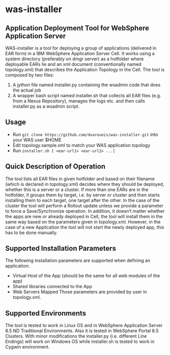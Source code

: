 # was-installer
## Application Deployment Tool for WebSphere Application Server

WAS-installer is a tool for deploying a group of applications (delivered in EAR form) in a IBM WebSphere Application Server Cell. 
It works using a system directory (preferably on dmgr server) as a hotfolder where deployable EARs lie and an xml document (conventionally named topology.xml) that describes the Application Topology in the Cell.
The tool is composed by two files:  
1. A jython file named installer.py containing the wsadmin code that does the actual job 
2. A wrapper bash script named installer.sh that collects all EAR files (e.g. from a Nexus Repository), manages the logs etc. and then calls installer.py as a wsadmin script.

## Usage 
- Run `git clone https://github.com/dvarounis/was-installer.git` into your WAS user $HOME
- Edit topology.sample.xml to match your WAS application topology
- Run `installer.sh [ <ear-url1> <ear-url2> ...]`

## Quick Description of Operation  
The tool lists all EAR files in given hotfolder and based on their filename (which is declared in topology.xml) decides where they should be deployed, whether this is a server or a cluster. If more than one EARs are in the hotfolder, it groups them by target, i.e. by server or cluster and then starts installing them to each target, one target after the other. In the case of the cluster the tool will perform a Rollout update unless we provide a parameter to force a Save/Synchronize operation. 
In addition, it doesn’t matter whether the apps are new or already deployed in Cell, the tool will install them in the same way based on the parameters given in topology.xml. 
However, in the case of a new Application the tool will not start the newly deployed app, this has to be done manually. 

## Supported Installation Parameters 
The following installation parameters are supported when defining an application: 
- Virtual Host of the App (should be the same for all web modules of the app) 
- Shared libraries connected to the App 
- Web Servers Mapped Those parameters are provided by user in topology.xml. 

## Supported Environments
The tool is tested to work in Linux OS and in WebSphere Application Server 8.5 ND Traditional Environments. 
Also it is tested in WebSphere Portal 8.5 Clusters. With minor modifications the installer.py (i.e. different Line Endings) will work on Windows OS while installer.sh is tested to work in Cygwin environment.
